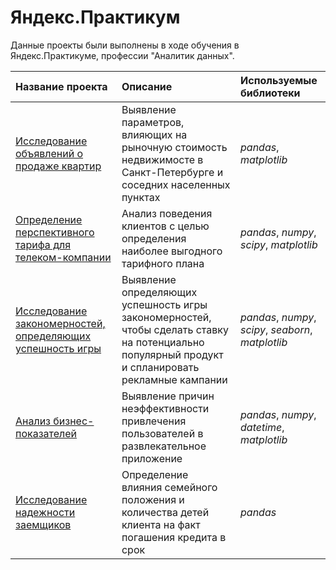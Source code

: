 # Яндекс.Практикум

Данные проекты были выполнены в ходе обучения в Яндекс.Практикуме, профессии "Аналитик данных".

| Название проекта | Описание | Используемые библиотеки |
| :---------------------- | :---------------------- | :---------------------- |
| [Исследование объявлений о продаже квартир](real_estate) | Выявление параметров, влияющих на рыночную стоимость недвижимосте в Санкт-Петербурге и соседних населенных пунктах | *pandas*, *matplotlib* |
| [Определение перспективного тарифа для телеком-компании](telecom_tariff) | Анализ поведения клиентов с целью определения наиболее выгодного тарифного плана | *pandas*, *numpy*, *scipy*, *matplotlib* |
| [Исследование закономерностей, определяющих успешность игры](games) | Выявление определяющих успешность игры закономерностей, чтобы сделать ставку на потенциально популярный продукт и спланировать рекламные кампании | *pandas*, *numpy*, *scipy*, *seaborn*, *matplotlib* |
| [Анализ бизнес-показателей](unit_economy) | Выявление причин неэффективности привлечения пользователей в развлекательное приложение | *pandas*, *numpy*, *datetime*, *matplotlib* |
| [Исследование надежности заемщиков](reliability_of_borrowers) | Определение влияния семейного положения и количества детей клиента на факт погашения кредита в срок | *pandas* |
